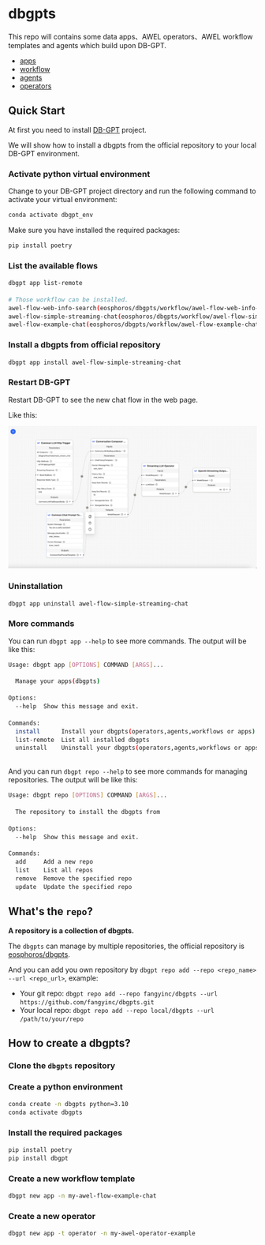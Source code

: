 # dbgpts

This repo will contains some data apps、AWEL operators、AWEL workflow templates and agents which build upon DB-GPT.

- [apps](/apps)
- [workflow](/workflow)
- [agents](/agents)
- [operators](/operators)

## Quick Start
At first you need to install [DB-GPT](https://docs.dbgpt.site/docs/quickstart) project.

We will show how to install a dbgpts from the official repository to your local DB-GPT environment.

### Activate python virtual environment

Change to your DB-GPT project directory and run the following command to activate your virtual environment:
```bash
conda activate dbgpt_env
```

Make sure you have installed the required packages:
```bash
pip install poetry
```
### List the available flows
```bash
dbgpt app list-remote

# Those workflow can be installed.
awel-flow-web-info-search(eosphoros/dbgpts/workflow/awel-flow-web-info-search)
awel-flow-simple-streaming-chat(eosphoros/dbgpts/workflow/awel-flow-simple-streaming-chat)
awel-flow-example-chat(eosphoros/dbgpts/workflow/awel-flow-example-chat)
```

### Install a dbgpts from official repository

```bash
dbgpt app install awel-flow-simple-streaming-chat
```

### Restart DB-GPT

Restart DB-GPT to see the new chat flow in the web page.

Like this:

<p align="center">
  <img src="./assets/img/awel_flow_simple_streaming_chat.jpg" width="1200" />
</p>

### Uninstallation

```bash
dbgpt app uninstall awel-flow-simple-streaming-chat
```

### More commands

You can run `dbgpt app --help` to see more commands. The output will be like this:
```bash
Usage: dbgpt app [OPTIONS] COMMAND [ARGS]...

  Manage your apps(dbgpts)

Options:
  --help  Show this message and exit.

Commands:
  install      Install your dbgpts(operators,agents,workflows or apps)
  list-remote  List all installed dbgpts
  uninstall    Uninstall your dbgpts(operators,agents,workflows or apps)
  
```

And you can run `dbgpt repo --help` to see more commands for managing repositories. The output will be like this:

```bash
Usage: dbgpt repo [OPTIONS] COMMAND [ARGS]...

  The repository to install the dbgpts from

Options:
  --help  Show this message and exit.

Commands:
  add     Add a new repo
  list    List all repos
  remove  Remove the specified repo
  update  Update the specified repo
```


## What's the `repo`? 

**A repository is a collection of dbgpts.**

The `dbgpts` can manage by multiple repositories, the official repository is [eosphoros/dbgpts](https://github.com/eosphoros-ai/dbgpts).

And you can add you own repository by `dbgpt repo add --repo <repo_name> --url <repo_url>`, example:
- Your git repo: `dbgpt repo add --repo fangyinc/dbgpts --url https://github.com/fangyinc/dbgpts.git`
- Your local repo: `dbgpt repo add --repo local/dbgpts --url /path/to/your/repo`


## How to create a dbgpts?

### Clone the `dbgpts` repository

### Create a python environment

```bash
conda create -n dbgpts python=3.10
conda activate dbgpts
```

### Install the required packages

```bash
pip install poetry
pip install dbgpt
```

### Create a new workflow template

```bash
dbgpt new app -n my-awel-flow-example-chat
```

### Create a new operator

```bash
dbgpt new app -t operator -n my-awel-operator-example
```